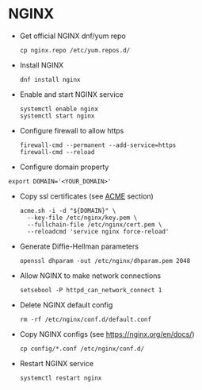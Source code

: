 # NGINX

- Get official NGINX dnf/yum repo

  ``` shell
  cp nginx.repo /etc/yum.repos.d/
  ```

- Install NGINX

  ``` shell
  dnf install nginx
  ```

- Enable and start NGINX service

  ```shell
  systemctl enable nginx
  systemctl start nginx
  ```

- Configure firewall to allow https

  ``` shell
  firewall-cmd --permanent --add-service=https
  firewall-cmd --reload
  ```

- Configure domain property

``` shell
export DOMAIN='<YOUR_DOMAIN>'
```

- Copy ssl certificates (see [ACME](../acme) section)

  ``` shell
  acme.sh -i -d "${DOMAIN}" \
    --key-file /etc/nginx/key.pem \
    --fullchain-file /etc/nginx/cert.pem \
    --reloadcmd 'service nginx force-reload'
  ```

- Generate Diffie-Hellman parameters

  ``` shell
  openssl dhparam -out /etc/nginx/dhparam.pem 2048
  ```

- Allow NGINX to make network connections

  ``` shell
  setsebool -P httpd_can_network_connect 1
  ```

- Delete NGINX default config

  ``` shell
  rm -rf /etc/nginx/conf.d/default.conf
  ```

- Copy NGINX configs (see <https://nginx.org/en/docs/>)

  ``` shell
  cp config/*.conf /etc/nginx/conf.d/
  ```

- Restart NGINX service

  ```shell
  systemctl restart nginx
  ```
